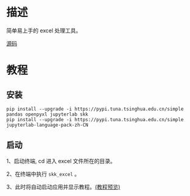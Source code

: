 # 描述

简单易上手的 excel 处理工具。

[源码](https://github.com/lcctoor/skk/tree/main/skk/excel)

# 教程

## 安装

```
pip install --upgrade -i https://pypi.tuna.tsinghua.edu.cn/simple pandas openpyxl jupyterlab skk
pip install --upgrade -i https://pypi.tuna.tsinghua.edu.cn/simple jupyterlab-language-pack-zh-CN
```

## 启动

1、启动终端, cd 进入 excel 文件所在的目录。

2、在终端中执行 `skk_excel` 。

3、此时将自动启动应用并显示教程。[(教程预览)](tutorial.html)
